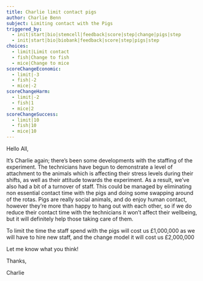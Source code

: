 ```yaml
---
title: Charlie limit contact pigs
author: Charlie Benn
subject: Limiting contact with the Pigs
triggered_by:
  - init|start|bio|stemcell|feedback|score|step|change|pigs|step
  - init|start|bio|biobank|feedback|score|step|pigs|step
choices:
  - limit|Limit contact
  - fish|Change to fish
  - mice|Change to mice
scoreChangeEconomic:
  - limit|-3
  - fish|-2
  - mice|-2
scoreChangeHarm:
  - limit|-2
  - fish|1
  - mice|2
scoreChangeSuccess:
  - limit|10
  - fish|10
  - mice|10
---
```


Hello All,

It’s Charlie again; there’s been some developments with the staffing of the experiment. The technicians have begun to demonstrate a level of attachment to the animals which is affecting their stress levels during their shifts, as well as their attitude towards the experiment. As a result, we’ve also had a bit of a turnover of staff. This could be managed by eliminating non essential contact time with the pigs and doing some swapping around of the rotas. Pigs are really social animals, and do enjoy human contact, however they’re more than happy to hang out with each other, so if we do reduce their contact time with the technicians it won’t affect their wellbeing, but it will definitely help those taking care of them.

To limit the time the staff spend with the pigs will cost us £1,000,000 as we will have to hire new staff, and the change model it will cost us £2,000,000

Let me know what you think!

Thanks,

Charlie
